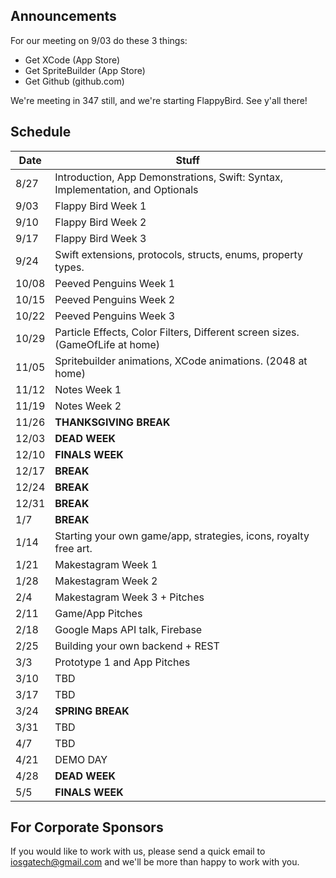 ## Announcements
For our meeting on 9/03 do these 3 things:
- Get XCode (App Store)
- Get SpriteBuilder (App Store)
- Get Github (github.com)

We're meeting in 347 still, and we're starting FlappyBird. See y'all there!

## Schedule
Date | Stuff
------------- | -------------
8/27   | Introduction, App Demonstrations, Swift: Syntax, Implementation, and Optionals
9/03   | Flappy Bird Week 1
9/10   | Flappy Bird Week 2
9/17   | Flappy Bird Week 3
9/24   | Swift extensions, protocols, structs, enums, property types.
10/08  | Peeved Penguins Week 1
10/15  | Peeved Penguins Week 2
10/22  | Peeved Penguins Week 3
10/29  | Particle Effects, Color Filters, Different screen sizes. (GameOfLife at home)
11/05  | Spritebuilder animations, XCode animations. (2048 at home)
11/12  | Notes Week 1
11/19  | Notes Week 2
11/26  | **THANKSGIVING BREAK**
12/03  | **DEAD WEEK**
12/10  | **FINALS WEEK**
12/17  | **BREAK**
12/24  | **BREAK**
12/31  | **BREAK**
1/7    | **BREAK**
1/14   | Starting your own game/app, strategies, icons, royalty free art.
1/21   | Makestagram Week 1
1/28   | Makestagram Week 2
2/4    | Makestagram Week 3 + Pitches
2/11   | Game/App Pitches
2/18   | Google Maps API talk, Firebase
2/25   | Building your own backend + REST
3/3    | Prototype 1 and App Pitches
3/10   | TBD
3/17   | TBD
3/24   | **SPRING BREAK**
3/31   | TBD
4/7    | TBD
4/21   | DEMO DAY
4/28   | **DEAD WEEK**
5/5    | **FINALS WEEK**

## For Corporate Sponsors
If you would like to work with us, please send a quick email to iosgatech@gmail.com and we'll be more than happy to work with you.
